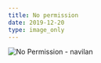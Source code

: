 ```yaml
---
title: No permission
date: 2019-12-20
type: image_only
---
```

![No Permission - navilan](/$relToAbs("no-permission.jpg")$)
